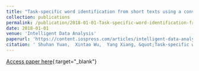```yaml
---
title: "Task-specific word identification from short texts using a convolutional neural network"
collection: publications
permalink: /publication/2018-01-01-Task-specific-word-identification-from-short-texts-using-a-convolutional-neural-network/
date: 2018-01-01
venue: 'Intelligent Data Analysis'
paperurl: 'https://content.iospress.com/articles/intelligent-data-analysis/ida173413'
citation: ' Shuhan Yuan,  Xintao Wu,  Yang Xiang, &quot;Task-specific word identification from short texts using a convolutional neural network.&quot; Intelligent Data Analysis, 2018.'
---
```

[Access paper here](https://content.iospress.com/articles/intelligent-data-analysis/ida173413){:target="_blank"}
